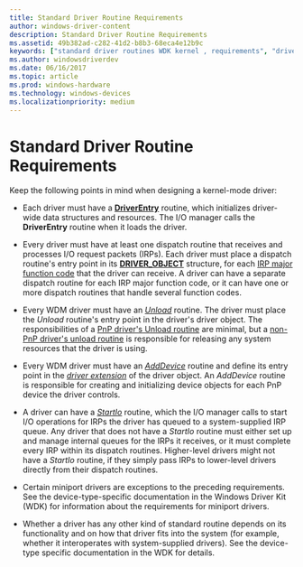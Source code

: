 ```yaml
---
title: Standard Driver Routine Requirements
author: windows-driver-content
description: Standard Driver Routine Requirements
ms.assetid: 49b382ad-c282-41d2-b8b3-68eca4e12b9c
keywords: ["standard driver routines WDK kernel , requirements", "driver routines WDK kernel , requirements", "routines WDK kernel , requirements"]
ms.author: windowsdriverdev
ms.date: 06/16/2017
ms.topic: article
ms.prod: windows-hardware
ms.technology: windows-devices
ms.localizationpriority: medium
---
```


# Standard Driver Routine Requirements





Keep the following points in mind when designing a kernel-mode driver:

-   Each driver must have a [**DriverEntry**](https://msdn.microsoft.com/library/windows/hardware/ff544113) routine, which initializes driver-wide data structures and resources. The I/O manager calls the **DriverEntry** routine when it loads the driver.

-   Every driver must have at least one dispatch routine that receives and processes I/O request packets (IRPs). Each driver must place a dispatch routine's entry point in its [**DRIVER\_OBJECT**](https://msdn.microsoft.com/library/windows/hardware/ff544174) structure, for each [IRP major function code](https://msdn.microsoft.com/library/windows/hardware/ff550710) that the driver can receive. A driver can have a separate dispatch routine for each IRP major function code, or it can have one or more dispatch routines that handle several function codes.

-   Every WDM driver must have an [*Unload*](https://msdn.microsoft.com/library/windows/hardware/ff564886) routine. The driver must place the *Unload* routine's entry point in the driver's driver object. The responsibilities of a [PnP driver's Unload routine](pnp-driver-s-unload-routine.md) are minimal, but a [non-PnP driver's unload routine](non-pnp-driver-s-unload-routine.md) is responsible for releasing any system resources that the driver is using.

-   Every WDM driver must have an [*AddDevice*](https://msdn.microsoft.com/library/windows/hardware/ff540521) routine and define its entry point in the [*driver extension*](https://msdn.microsoft.com/library/windows/hardware/ff556277#wdkgloss-driver-extension) of the driver object. An *AddDevice* routine is responsible for creating and initializing device objects for each PnP device the driver controls.

-   A driver can have a [*StartIo*](https://msdn.microsoft.com/library/windows/hardware/ff563858) routine, which the I/O manager calls to start I/O operations for IRPs the driver has queued to a system-supplied IRP queue. Any driver that does not have a *StartIo* routine must either set up and manage internal queues for the IRPs it receives, or it must complete every IRP within its dispatch routines. Higher-level drivers might not have a *StartIo* routine, if they simply pass IRPs to lower-level drivers directly from their dispatch routines.

-   Certain miniport drivers are exceptions to the preceding requirements. See the device-type-specific documentation in the Windows Driver Kit (WDK) for information about the requirements for miniport drivers.

-   Whether a driver has any other kind of standard routine depends on its functionality and on how that driver fits into the system (for example, whether it interoperates with system-supplied drivers). See the device-type specific documentation in the WDK for details.

 

 




